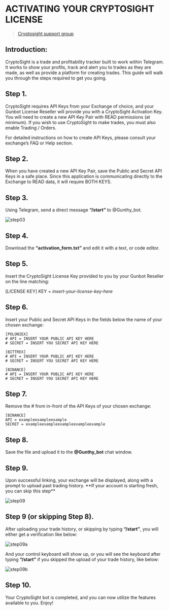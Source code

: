 # ACTIVATING YOUR CRYPTOSIGHT LICENSE

>[Cryptosight support group](https://t.me/joinchat/CLw9AA44PVlST_S3iztuOw)

## Introduction:
CryptoSight is a trade and profitability tracker built to work within Telegram. It works to show your profits, track and alert you to trades as they are made, as well as provide a platform for creating trades. This guide will walk you through the steps required to get you going.

## Step 1.
CryptoSight requires API Keys from your Exchange of choice, and your Gunbot License Reseller will provide you with a CryptoSight Activation Key. You will need to create a new API Key Pair with READ permissions \(at minimum\). If you wish to use CryptoSight to make trades, you must also enable Trading / Orders. 

For detailed instructions on how to create API Keys, please consult your exchange’s FAQ or Help section.

## Step 2.
When you have created a new API Key Pair, save the Public and Secret API Keys in a safe place. Since this application is communicating directly to the Exchange to READ data, it will require BOTH KEYS.

## Step 3.
Using Telegram, send a direct message __“/start”__ to @Gunthy\_bot.

![step03](https://user-images.githubusercontent.com/2372008/34905992-175e0cf6-f864-11e7-98a7-a440e713f32e.png)

## Step 4.
Download the __“activation_form.txt”__ and edit it with a text, or code editor.

## Step 5.
Insert the CryptoSight License Key provided to you by your Gunbot Reseller on the line matching:

\[LICENSE KEY\]
KEY = _insert-your-license-key-here_

## Step 6.
Insert your Public and Secret API Keys in the fields below the name of your chosen exchange:

```
[POLONIEX]
# API = INSERT YOUR PUBLIC API KEY HERE
# SECRET = INSERT YOU SECRET API KEY HERE

[BITTREX]
# API = INSERT YOUR PUBLIC API KEY HERE
# SECRET = INSERT YOU SECRET API KEY HERE

[BINANCE]
# API = INSERT YOUR PUBLIC API KEY HERE
# SECRET = INSERT YOU SECRET API KEY HERE
```

## Step 7.
Remove the # from in-front of the API Keys of your chosen exchange:

```
[BINANCE]
API = exampleexampleexample
SECRET = exampleexampleexampleexampleexample
```

## Step 8.
Save the file and upload it to the __@Gunthy\_bot__ chat window.

## Step 9.
Upon successful linking, your exchange will be displayed, along with a prompt to upload past trading history. \*\*If your account is starting fresh, you can skip this step\*\*

![step09](https://user-images.githubusercontent.com/2372008/34905993-1776fb4e-f864-11e7-83a4-aaff739005af.png)

## Step 9 \(or skipping Step 8\).
After uploading your trade history, or skipping by typing __“/start”__, you will either get a verification like below:

![step09a](https://user-images.githubusercontent.com/2372008/34905991-17446ca6-f864-11e7-9043-359c3919c4cb.png)

And your control keyboard will show up, or you will see the keyboard after typing __“/start”__ if you skipped the upload of your trade history, like below:

![step09b](https://user-images.githubusercontent.com/2372008/34905990-172b2958-f864-11e7-87d1-f5c9d1491ff4.png)

## Step 10.
Your CryptoSight bot is completed, and you can now utilize the features available to you. Enjoy!

